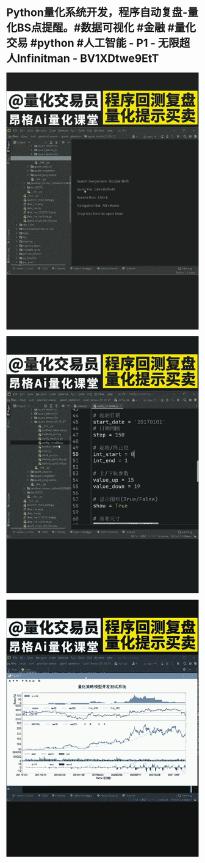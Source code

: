 # Python量化系统开发，程序自动复盘-量化BS点提醒。#数据可视化 #金融 #量化交易 #python #人工智能 - P1 - 无限超人Infinitman - BV1XDtwe9EtT

![](img/9544774bf23376b7360ce2e1731c9915_0.png)

![](img/9544774bf23376b7360ce2e1731c9915_1.png)

![](img/9544774bf23376b7360ce2e1731c9915_2.png)